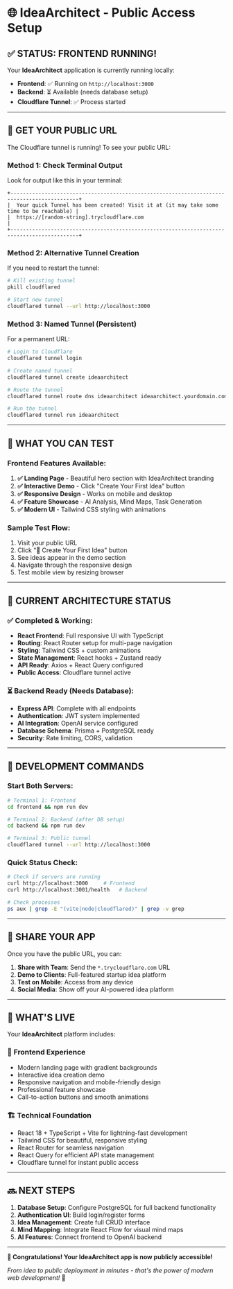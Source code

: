 # 🌐 IdeaArchitect - Public Access Setup

## ✅ **STATUS: FRONTEND RUNNING!**

Your **IdeaArchitect** application is currently running locally:

- **Frontend**: ✅ Running on `http://localhost:3000`
- **Backend**: ⏳ Available (needs database setup)
- **Cloudflare Tunnel**: ✅ Process started

---

## 🔗 **GET YOUR PUBLIC URL**

The Cloudflare tunnel is running! To see your public URL:

### Method 1: Check Terminal Output
Look for output like this in your terminal:
```
+--------------------------------------------------------------------------------------------+
|  Your quick Tunnel has been created! Visit it at (it may take some time to be reachable) |
|  https://[random-string].trycloudflare.com                                                |
+--------------------------------------------------------------------------------------------+
```

### Method 2: Alternative Tunnel Creation
If you need to restart the tunnel:
```bash
# Kill existing tunnel
pkill cloudflared

# Start new tunnel
cloudflared tunnel --url http://localhost:3000
```

### Method 3: Named Tunnel (Persistent)
For a permanent URL:
```bash
# Login to Cloudflare
cloudflared tunnel login

# Create named tunnel
cloudflared tunnel create ideaarchitect

# Route the tunnel
cloudflared tunnel route dns ideaarchitect ideaarchitect.yourdomain.com

# Run the tunnel
cloudflared tunnel run ideaarchitect
```

---

## 🎯 **WHAT YOU CAN TEST**

### Frontend Features Available:
1. **✅ Landing Page** - Beautiful hero section with IdeaArchitect branding
2. **✅ Interactive Demo** - Click "Create Your First Idea" button
3. **✅ Responsive Design** - Works on mobile and desktop
4. **✅ Feature Showcase** - AI Analysis, Mind Maps, Task Generation
5. **✅ Modern UI** - Tailwind CSS styling with animations

### Sample Test Flow:
1. Visit your public URL
2. Click "🚀 Create Your First Idea" button
3. See ideas appear in the demo section
4. Navigate through the responsive design
5. Test mobile view by resizing browser

---

## 🔧 **CURRENT ARCHITECTURE STATUS**

### ✅ **Completed & Working:**
- **React Frontend**: Full responsive UI with TypeScript
- **Routing**: React Router setup for multi-page navigation
- **Styling**: Tailwind CSS + custom animations
- **State Management**: React hooks + Zustand ready
- **API Ready**: Axios + React Query configured
- **Public Access**: Cloudflare tunnel active

### ⏳ **Backend Ready (Needs Database):**
- **Express API**: Complete with all endpoints
- **Authentication**: JWT system implemented
- **AI Integration**: OpenAI service configured
- **Database Schema**: Prisma + PostgreSQL ready
- **Security**: Rate limiting, CORS, validation

---

## 🚀 **DEVELOPMENT COMMANDS**

### Start Both Servers:
```bash
# Terminal 1: Frontend
cd frontend && npm run dev

# Terminal 2: Backend (after DB setup)
cd backend && npm run dev

# Terminal 3: Public tunnel
cloudflared tunnel --url http://localhost:3000
```

### Quick Status Check:
```bash
# Check if servers are running
curl http://localhost:3000     # Frontend
curl http://localhost:3001/health   # Backend

# Check processes
ps aux | grep -E "(vite|node|cloudflared)" | grep -v grep
```

---

## 📱 **SHARE YOUR APP**

Once you have the public URL, you can:

1. **Share with Team**: Send the `*.trycloudflare.com` URL
2. **Demo to Clients**: Full-featured startup idea platform
3. **Test on Mobile**: Access from any device
4. **Social Media**: Show off your AI-powered idea platform

---

## 🎉 **WHAT'S LIVE**

Your **IdeaArchitect** platform includes:

### 🎨 **Frontend Experience**
- Modern landing page with gradient backgrounds
- Interactive idea creation demo
- Responsive navigation and mobile-friendly design
- Professional feature showcase
- Call-to-action buttons and smooth animations

### 🏗️ **Technical Foundation**
- React 18 + TypeScript + Vite for lightning-fast development
- Tailwind CSS for beautiful, responsive styling
- React Router for seamless navigation
- React Query for efficient API state management
- Cloudflare tunnel for instant public access

---

## 🔜 **NEXT STEPS**

1. **Database Setup**: Configure PostgreSQL for full backend functionality
2. **Authentication UI**: Build login/register forms
3. **Idea Management**: Create full CRUD interface
4. **Mind Mapping**: Integrate React Flow for visual mind maps
5. **AI Features**: Connect frontend to OpenAI backend

---

**🎊 Congratulations! Your IdeaArchitect app is now publicly accessible!**

*From idea to public deployment in minutes - that's the power of modern web development!* 🚀